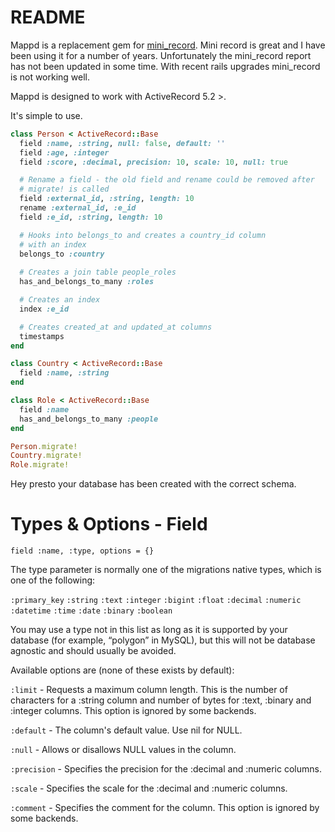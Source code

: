 # README

Mappd is a replacement gem for [mini_record](https://github.com/DAddYE/mini_record). Mini record is great and I have been using it for a number of years. Unfortunately the mini_record report has not been updated in some time. With recent rails upgrades mini_record is not working well.

Mappd is designed to work with ActiveRecord 5.2 >.

It's simple to use.

```ruby
class Person < ActiveRecord::Base
  field :name, :string, null: false, default: ''
  field :age, :integer
  field :score, :decimal, precision: 10, scale: 10, null: true

  # Rename a field - the old field and rename could be removed after
  # migrate! is called
  field :external_id, :string, length: 10
  rename :external_id, :e_id
  field :e_id, :string, length: 10

  # Hooks into belongs_to and creates a country_id column
  # with an index
  belongs_to :country
  
  # Creates a join table people_roles
  has_and_belongs_to_many :roles

  # Creates an index
  index :e_id

  # Creates created_at and updated_at columns
  timestamps
end

class Country < ActiveRecord::Base
  field :name, :string
end

class Role < ActiveRecord::Base
  field :name
  has_and_belongs_to_many :people
end

Person.migrate!
Country.migrate!
Role.migrate!
```

Hey presto your database has been created with the correct schema.

# Types & Options - Field

```field :name, :type, options = {}```

The type parameter is normally one of the migrations native types, which is one of the following: 

```:primary_key``` 
```:string```
```:text```
```:integer```
```:bigint```
```:float```
```:decimal```
```:numeric```
```:datetime```
```:time```
```:date```
```:binary```
```:boolean```

You may use a type not in this list as long as it is supported by your database (for example, “polygon” in MySQL), but this will not be database agnostic and should usually be avoided.

Available options are (none of these exists by default):

```:limit``` - Requests a maximum column length. This is the number of characters for a :string column and number of bytes for :text, :binary and :integer columns. This option is ignored by some backends.

```:default``` - The column's default value. Use nil for NULL.

```:null``` - Allows or disallows NULL values in the column.

```:precision``` - Specifies the precision for the :decimal and :numeric columns.

```:scale``` - Specifies the scale for the :decimal and :numeric columns.

```:comment``` - Specifies the comment for the column. This option is ignored by some backends.



